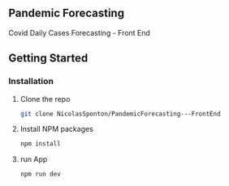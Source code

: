 <a name="readme-top"></a>

## Pandemic Forecasting

Covid Daily Cases Forecasting - Front End

<!-- GETTING STARTED -->
## Getting Started

### Installation

1. Clone the repo
   ```sh
   git clone NicolasSponton/PandemicForecasting---FrontEnd
   ```
2. Install NPM packages
   ```sh
   npm install
   ```
2. run App
   ```sh
   npm run dev
   ```
